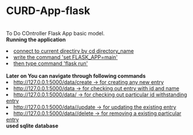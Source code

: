 # CURD-App-flask
<br>To Do COntroller Flask App basic model.
<br><b>Running the application</b>
<li><u>connect to current directiry by cd directory_name</u></li>
<li><u>write the command 'set FLASK_APP=main'</u></li>
<li><u>then type command 'flask run'</u></li>
<br><b>Later on You can navigate through following commands</b>
<li><u>http://127.0.0.1:5000/data/create -> for creating any new entry</u></li>
<li><u>http://127.0.0.1:5000/data -> for checking out entry with id and name</u></li>
<li><u>http://127.0.0.1:5000/data/<int:id> -> for checking out particular id withstanding entry</u></li>
<li><u>http://127.0.0.1:5000/data/<int:id>/update -> for updating the existing entry</u></li>
<li><u>http://127.0.0.1:5000/data/<int:id>/delete -> for removing a existing particular entry</u></li>
  <b>used sqlite database </b> 
